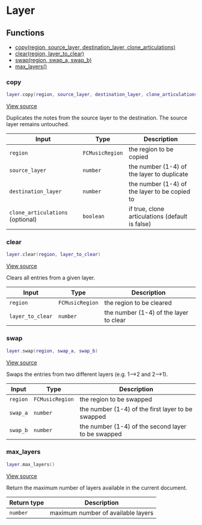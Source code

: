 # Layer

## Functions

- [copy(region, source_layer, destination_layer, clone_articulations)](#copy)
- [clear(region, layer_to_clear)](#clear)
- [swap(region, swap_a, swap_b)](#swap)
- [max_layers()](#max_layers)

### copy

```lua
layer.copy(region, source_layer, destination_layer, clone_articulations)
```

[View source](https://github.com/finale-lua/lua-scripts/tree/refs/heads/master/src/library/layer.lua#L16)


Duplicates the notes from the source layer to the destination. The source layer remains untouched.


| Input | Type | Description |
| ----- | ---- | ----------- |
| `region` | `FCMusicRegion` | the region to be copied |
| `source_layer` | `number` | the number (1-4) of the layer to duplicate |
| `destination_layer` | `number` | the number (1-4) of the layer to be copied to |
| `clone_articulations` (optional) | `boolean` | if true, clone articulations (default is false) |

### clear

```lua
layer.clear(region, layer_to_clear)
```

[View source](https://github.com/finale-lua/lua-scripts/tree/refs/heads/master/src/library/layer.lua#L56)


Clears all entries from a given layer.


| Input | Type | Description |
| ----- | ---- | ----------- |
| `region` | `FCMusicRegion` | the region to be cleared |
| `layer_to_clear` | `number` | the number (1-4) of the layer to clear |

### swap

```lua
layer.swap(region, swap_a, swap_b)
```

[View source](https://github.com/finale-lua/lua-scripts/tree/refs/heads/master/src/library/layer.lua#L80)


Swaps the entries from two different layers (e.g. 1-->2 and 2-->1).


| Input | Type | Description |
| ----- | ---- | ----------- |
| `region` | `FCMusicRegion` | the region to be swapped |
| `swap_a` | `number` | the number (1-4) of the first layer to be swapped |
| `swap_b` | `number` | the number (1-4) of the second layer to be swapped |

### max_layers

```lua
layer.max_layers()
```

[View source](https://github.com/finale-lua/lua-scripts/tree/refs/heads/master/src/library/layer.lua#L126)


Return the maximum number of layers available in the current document.


| Return type | Description |
| ----------- | ----------- |
| `number` | maximum number of available layers |
